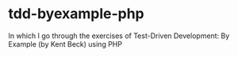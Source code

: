 # tdd-byexample-php
In which I go through the exercises of Test-Driven Development: By Example (by Kent Beck) using PHP

